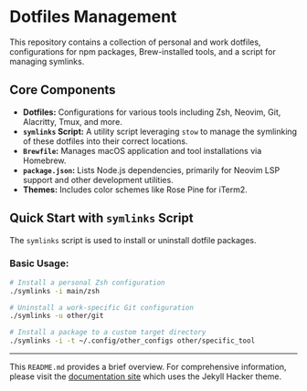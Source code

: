 # Dotfiles Management

This repository contains a collection of personal and work dotfiles, configurations for npm packages, Brew-installed tools, and a script for managing symlinks.

## Core Components

*   **Dotfiles:** Configurations for various tools including Zsh, Neovim, Git, Alacritty, Tmux, and more.
*   **`symlinks` Script:** A utility script leveraging `stow` to manage the symlinking of these dotfiles into their correct locations.
*   **`Brewfile`:** Manages macOS application and tool installations via Homebrew.
*   **`package.json`:** Lists Node.js dependencies, primarily for Neovim LSP support and other development utilities.
*   **Themes:** Includes color schemes like Rose Pine for iTerm2.

## Quick Start with `symlinks` Script

The `symlinks` script is used to install or uninstall dotfile packages.

### Basic Usage:
```bash
# Install a personal Zsh configuration
./symlinks -i main/zsh

# Uninstall a work-specific Git configuration
./symlinks -u other/git

# Install a package to a custom target directory
./symlinks -i -t ~/.config/other_configs other/specific_tool
```

---
This `README.md` provides a brief overview. For comprehensive information, please visit the [documentation site](https://fralomb.github.io/dotfiles/) which uses the Jekyll Hacker theme.
